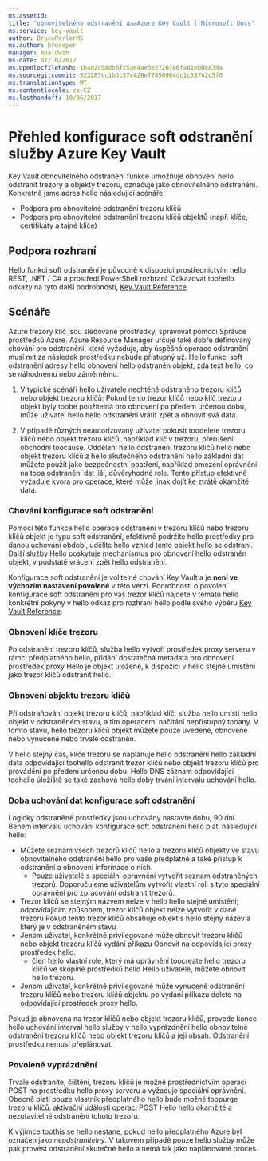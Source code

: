 ```yaml
---
ms.assetid: 
title: "obnovitelného odstranění aaaAzure Key Vault | Microsoft Docs"
ms.service: key-vault
author: BrucePerlerMS
ms.author: bruceper
manager: mbaldwin
ms.date: 07/10/2017
ms.openlocfilehash: 1b402c58db6f25ae4ae5e2720786fa81eb0e839a
ms.sourcegitcommit: 523283cc1b3c37c428e77850964dc1c33742c5f0
ms.translationtype: MT
ms.contentlocale: cs-CZ
ms.lasthandoff: 10/06/2017
---
```

# <a name="azure-key-vault-soft-delete-overview"></a>Přehled konfigurace soft odstranění služby Azure Key Vault

Key Vault obnovitelného odstranění funkce umožňuje obnovení hello odstranit trezory a objekty trezoru, označuje jako obnovitelného odstranění. Konkrétně jsme adres hello následující scénáře:

- Podpora pro obnovitelné odstranění trezoru klíčů
- Podpora pro obnovitelné odstranění trezoru klíčů objektů (např. klíče, certifikáty a tajné klíče)

## <a name="supporting-interfaces"></a>Podpora rozhraní

Hello funkci soft odstranění je původně k dispozici prostřednictvím hello REST, .NET / C# a prostředí PowerShell rozhraní. Odkazovat toohello odkazy na tyto další podrobnosti, [Key Vault Reference](https://docs.microsoft.com/azure/key-vault/).

## <a name="scenarios"></a>Scénáře

Azure trezory klíč jsou sledované prostředky, spravovat pomocí Správce prostředků Azure. Azure Resource Manager určuje také dobře definovaný chování pro odstranění, které vyžaduje, aby úspěšná operace odstranění musí mít za následek prostředku nebude přístupný už. Hello funkci soft odstranění adresy hello obnovení hello odstraněn objekt, zda text hello, co se náhodnému nebo záměrnému.

1. V typické scénáři hello uživatele nechtěně odstraněno trezoru klíčů nebo objekt trezoru klíčů; Pokud tento trezor klíčů nebo klíč trezoru objekt byly toobe použitelná pro obnovení po předem určenou dobu, může uživatel hello hello odstranění vrátit zpět a obnovit svá data.

2. V případě různých neautorizovaný uživatel pokusit toodelete trezoru klíčů nebo objekt trezoru klíčů, například klíč v trezoru, přerušení obchodní toocause. Oddělení hello odstranění trezoru klíčů hello nebo objekt trezoru klíčů z hello skutečného odstranění hello základní dat můžete použít jako bezpečnostní opatření, například omezení oprávnění na tooa odstranění dat liší, důvěryhodné role. Tento přístup efektivně vyžaduje kvora pro operace, které může jinak dojít ke ztrátě okamžité data.

### <a name="soft-delete-behavior"></a>Chování konfigurace soft odstranění

Pomocí této funkce hello operace odstranění v trezoru klíčů nebo trezoru klíčů objekt je typu soft odstranění, efektivně podržíte hello prostředky pro danou uchování období, udělíte hello vzhled tento objekt hello se odstraní. Další služby Hello poskytuje mechanismus pro obnovení hello odstraněn objekt, v podstatě vrácení zpět hello odstranění. 

Konfigurace soft odstranění je volitelné chování Key Vault a je **není ve výchozím nastavení povolené** v této verzi. Podrobnosti o povolení konfigurace soft odstranění pro váš trezor klíčů najdete v tématu hello konkrétní pokyny v hello odkaz pro rozhraní hello podle svého výběru [Key Vault Reference](https://docs.microsoft.com/azure/key-vault/).

### <a name="key-vault-recovery"></a>Obnovení klíče trezoru

Po odstranění trezoru klíčů, služba hello vytvoří prostředek proxy serveru v rámci předplatného hello, přidání dostatečná metadata pro obnovení. prostředek proxy Hello je objekt uložené, k dispozici v hello stejné umístění jako trezor klíčů odstranit hello. 

### <a name="key-vault-object-recovery"></a>Obnovení objektu trezoru klíčů

Při odstraňování objekt trezoru klíčů, například klíč, služba hello umístí hello objekt v odstraněném stavu, a tím operacemi načítání nepřístupný tooany. V tomto stavu, hello trezoru klíčů objekt můžete pouze uvedené, obnovené nebo vynuceně nebo trvale odstraněn. 

V hello stejný čas, klíče trezoru se naplánuje hello odstranění hello základní data odpovídající toohello odstranit trezor klíčů nebo objekt trezoru klíčů pro provádění po předem určenou dobu. Hello DNS záznam odpovídající toohello úložiště se také zachová hello doby trvání intervalu uchování hello.

### <a name="soft-delete-retention-period"></a>Doba uchování dat konfigurace soft odstranění

Logicky odstraněné prostředky jsou uchovány nastavte dobu, 90 dní. Během intervalu uchování konfigurace soft odstranění hello platí následující hello:

- Můžete seznam všech trezorů klíčů hello a trezoru klíčů objekty ve stavu obnovitelného odstranění hello pro vaše předplatné a také přístup k odstranění a obnovení informace o nich.
    - Pouze uživatelé s speciální oprávnění vytvořit seznam odstraněných trezorů. Doporučujeme uživatelům vytvořit vlastní roli s tyto speciální oprávnění pro zpracování odstranit trezorů.
- Trezor klíčů se stejným názvem nelze v hello hello stejné umístění; odpovídajícím způsobem, trezor klíčů objekt nelze vytvořit v dané trezoru Pokud tento trezor klíčů obsahuje objekt s hello stejný název a který je v odstraněném stavu 
- Jenom uživatel, konkrétně privilegované může obnovit trezoru klíčů nebo objekt trezoru klíčů vydání příkazu Obnovit na odpovídající proxy prostředek hello.
    - člen hello vlastní role, který má oprávnění toocreate hello trezoru klíčů ve skupině prostředků hello Hello uživatele, můžete obnovit hello trezoru.
- Jenom uživatel, konkrétně privilegované může vynuceně odstranění trezoru klíčů nebo trezoru klíčů objektu po vydání příkazu delete na odpovídající prostředek proxy hello.

Pokud je obnovena na trezor klíčů nebo objekt trezoru klíčů, provede konec hello uchování interval hello služby v hello vyprázdnění hello obnovitelné odstranění trezoru klíčů nebo objekt trezoru klíčů a její obsah. Odstranění prostředku nemusí přeplánovat.

### <a name="permitted-purge"></a>Povolené vyprázdnění

Trvale odstraníte, čištění, trezoru klíčů je možné prostřednictvím operaci POST na prostředku hello proxy serveru a vyžaduje speciální oprávnění. Obecně platí pouze vlastník předplatného hello bude možné toopurge trezoru klíčů. aktivační události operaci POST Hello hello okamžité a nezotavitelné odstranění tohoto trezoru. 

K výjimce toothis se hello nestane, pokud hello předplatného Azure byl označen jako *neodstranitelný*. V takovém případě pouze hello služby může pak provést odstranění skutečné hello a nemá tak jako naplánované proces. 



